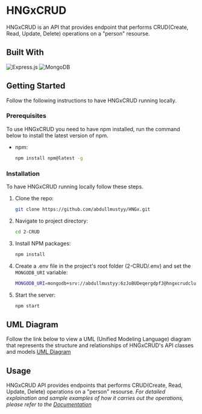 # HNGxCRUD

HNGxCRUD is an API that provides endpoint that performs CRUD(Create, Read, Update, Delete) operations on a "person" resourse.

## Built With

![Express.js](https://img.shields.io/badge/express.js-%23404d59.svg?style=for-the-badge&logo=express&logoColor=%2361DAFB)
![MongoDB](https://img.shields.io/badge/MongoDB-%234ea94b.svg?style=for-the-badge&logo=mongodb&logoColor=white)

<!-- GETTING STARTED -->
## Getting Started

Follow the following instructions to have HNGxCRUD running locally.

### Prerequisites

To use HNGxCRUD you need to have npm installed, run the command below to install the latest version of npm.

* npm:
  
  ```sh
  npm install npm@latest -g
  ```

### Installation

To have HNGxCRUD running locally follow these steps.

1. Clone the repo:

   ```sh
   git clone https://github.com/abdullmustyy/HNGx.git
   ```

2. Navigate to project directory:

   ```sh
   cd 2-CRUD
   ```

3. Install NPM packages:

   ```sh
   npm install
   ```

4. Create a .env file in the project's root folder (2-CRUD/.env) and set the `MONGODB_URI` variable:

   ```sh
   MONGODB_URI=mongodb+srv://abdullmustyy:6zJoBUDeqergdpfJ@hngxcrudcluster.ygmnfrl.mongodb.net/HNGxCRUD?retryWrites=true&w=majority
   ```

5. Start the server:

   ```sh
   npm start
   ```

## UML Diagram

Follow the link below to view a UML (Unified Modeling Language) diagram that represents the structure and relationships of HNGxCRUD's API classes and models
[UML Diagram](https://lucid.app/lucidchart/b198a344-e1fc-4651-9fd7-ed8ced564136/edit?viewport_loc=-3279%2C-3208%2C2478%2C958%2C0_0&invitationId=inv_7ca63a4d-2c6c-4ade-95f9-39a4b44114f6)

<!-- USAGE EXAMPLES -->
## Usage

HNGxCRUD API provides endpoints that performs CRUD(Create, Read, Update, Delete) operations on a "person" resourse. _For detailed explaination and sample examples of how it carries out the operations, please refer to the [Documentation](https://github.com/abdullmustyy/HNGx/blob/main/2-CRUD/DOCUMENTATION.md)_
